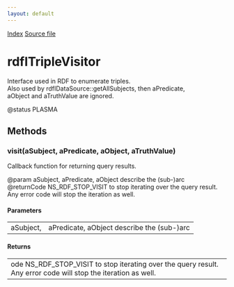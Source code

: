 ```yaml
---
layout: default
---
```

<div id='links'><a href="../index.html">Index</a>
<a href="http://dxr.mozilla.org/mozilla-central/source/rdf/base/rdfITripleVisitor.idl">Source file</a>
</div>

# rdfITripleVisitor #
  
Interface used in RDF to enumerate triples.  
Also used by rdfIDataSource::getAllSubjects, then aPredicate,  
aObject and aTruthValue are ignored.  
  
@status PLASMA  
  

## Methods ##

### visit(aSubject, aPredicate, aObject, aTruthValue) ###
  
Callback function for returning query results.  
  
@param aSubject, aPredicate, aObject describe the (sub-)arc  
@returnCode NS_RDF_STOP_VISIT to stop iterating over the query result.  
            Any error code will stop the iteration as well.  
  

#### Parameters ####

<table>

<tr>
<td>aSubject,</td>
<td>aPredicate, aObject describe the (sub-)arc  
</td>
</tr>

</table>

#### Returns ####

<table>

<tr>
<td>ode NS_RDF_STOP_VISIT to stop iterating over the query result.  
            Any error code will stop the iteration as well.  
</td>
</tr>

</table>
